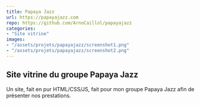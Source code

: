 ```yaml
---
title: Papaya Jazz
url: https://papayajazz.com
repo: https://github.com/ArnoCaillol/papayajazz
categories:
- "Site vitrine"
images:
- "/assets/projets/papayajazz/screenshot1.png"
- "/assets/projets/papayajazz/screenshot2.png"
---
```


## Site vitrine du groupe Papaya Jazz

Un site, fait en pur HTML/CSS/JS, fait pour mon groupe Papaya Jazz afin de présenter nos prestations.